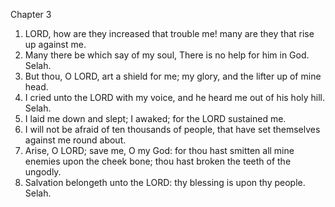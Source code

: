 

Chapter 3

1. LORD, how are they increased that trouble me!  many are they that rise up against me.
2. Many there be which say of my soul, There is no help for him in God.  Selah.
3. But thou, O LORD, art a shield for me; my glory, and the lifter up of mine head.
4. I cried unto the LORD with my voice, and he heard me out of his holy hill.  Selah.
5. I laid me down and slept; I awaked; for the LORD sustained me.
6. I will not be afraid of ten thousands of people, that have set themselves against me round about.
7. Arise, O LORD; save me, O my God: for thou hast smitten all mine enemies upon the cheek bone; thou hast broken the teeth of the ungodly.
8. Salvation belongeth unto the LORD: thy blessing is upon thy people.  Selah.
